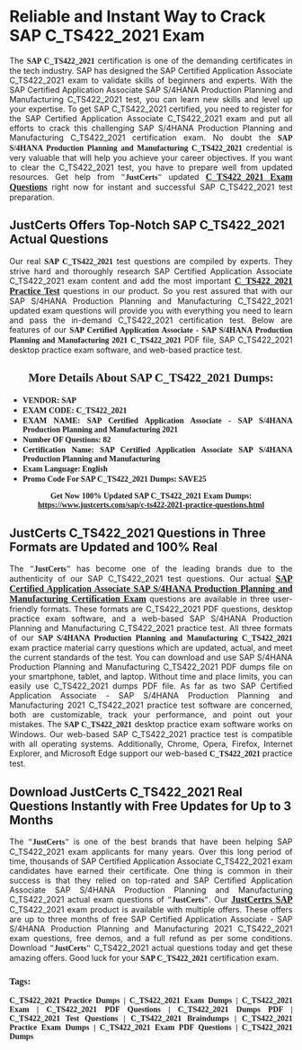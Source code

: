 <h1><strong>Reliable and Instant Way to Crack SAP C_TS422_2021 Exam</strong></h1>

<p style="text-align: justify;">The <span style="font-family:Georgia,serif;"><strong>SAP C_TS422_2021</strong></span> certification is one of the demanding certificates in the tech industry. SAP has designed the SAP Certified Application Associate C_TS422_2021 exam to validate skills of beginners and experts. With the SAP Certified Application Associate SAP S/4HANA Production Planning and Manufacturing C_TS422_2021 test, you can learn new skills and level up your expertise. To get SAP C_TS422_2021 certified, you need to register for the SAP Certified Application Associate C_TS422_2021 exam and put all efforts to crack this challenging SAP S/4HANA Production Planning and Manufacturing C_TS422_2021 certification exam. No doubt the <span style="font-family:Georgia,serif;"><strong>SAP S/4HANA Production Planning and Manufacturing C_TS422_2021</strong></span> credential is very valuable that will help you achieve your career objectives. If you want to clear the C_TS422_2021 test, you have to prepare well from updated resources. Get help from <span style="font-size:14px;"><span style="font-family:Georgia,serif;"><strong>"JustCerts"</strong></span></span> updated <a href="https://www.justcerts.com/sap/c-ts422-2021-practice-questions.html"><span style="font-size:16px;"><span style="font-family:Georgia,serif;"><strong>C_TS422_2021 Exam Questions</strong></span></span></a> right now for instant and successful SAP C_TS422_2021 test preparation.</p>

<h2><strong>JustCerts Offers Top-Notch SAP C_TS422_2021 Actual Questions </strong></h2>

<p style="text-align: justify;">Our real <span style="font-family:Georgia,serif;"><strong>SAP C_TS422_2021</strong></span> test questions are compiled by experts. They strive hard and thoroughly research SAP Certified Application Associate C_TS422_2021 exam content and add the most important <a href="https://www.justcerts.com/sap/c-ts422-2021-practice-questions.html"><span style="font-size:16px;"><span style="font-family:Georgia,serif;"><strong>C_TS422_2021 Practice Test</strong></span></span></a> questions in our product. So you rest assured that with our SAP S/4HANA Production Planning and Manufacturing C_TS422_2021 updated exam questions will provide you with everything you need to learn and pass the in-demand C_TS422_2021 certification test. Below are features of our <span style="font-family:Georgia,serif;"><strong>SAP Certified Application Associate - SAP S/4HANA Production Planning and Manufacturing 2021 C_TS422_2021</strong></span> PDF file, SAP C_TS422_2021 desktop practice exam software, and web-based practice test.</p>

<h2 style="text-align: center;"><strong><span style="font-family:Georgia,serif;">More Details About SAP C_TS422_2021 Dumps:</span></strong></h2>

<ul>
	<li style="text-align: justify;"><span style="font-size:14px;"><span style="font-family:Georgia,serif;"><strong>VENDOR: SAP</strong></span></span></li>
	<li style="text-align: justify;"><span style="font-size:14px;"><span style="font-family:Georgia,serif;"><strong>EXAM CODE: C_TS422_2021</strong></span></span></li>
	<li style="text-align: justify;"><span style="font-size:14px;"><span style="font-family:Georgia,serif;"><strong>EXAM NAME: SAP Certified Application Associate - SAP S/4HANA Production Planning and Manufacturing 2021</strong></span></span></li>
	<li style="text-align: justify;"><span style="font-size:14px;"><span style="font-family:Georgia,serif;"><strong>Number OF Questions: 82</strong></span></span></li>
	<li style="text-align: justify;"><span style="font-size:14px;"><span style="font-family:Georgia,serif;"><strong>Certification Name: SAP Certified Application Associate SAP S/4HANA Production Planning and Manufacturing</strong></span></span></li>
	<li style="text-align: justify;"><span style="font-size:14px;"><span style="font-family:Georgia,serif;"><strong>Exam Language: English</strong></span></span></li>
	<li style="text-align: justify;"><span style="font-size:14px;"><span style="font-family:Georgia,serif;"><strong>Promo Code For SAP C_TS422_2021 Dumps: SAVE25</strong></span></span></li>
</ul>

<p style="text-align: center;"><strong><span style="font-family:Georgia,serif;"><span style="font-size:14px;">Get Now 100% Updated SAP C_TS422_2021 Exam Dumps:</span> <a href="https://www.justcerts.com/sap/c-ts422-2021-practice-questions.html">https://www.justcerts.com/sap/c-ts422-2021-practice-questions.html</a></span></strong></p>

<h2><strong>JustCerts C_TS422_2021 Questions in Three Formats are Updated and 100% Real</strong></h2>

<p style="text-align: justify;">The <span style="font-size:14px;"><span style="font-family:Georgia,serif;"><strong>"JustCerts"</strong></span></span> has become one of the leading brands due to the authenticity of our SAP C_TS422_2021 test questions. Our actual <a href="https://www.justcerts.com/sap/sap-certified-application-associate-certification-exams.html"><span style="font-size:16px;"><span style="font-family:Georgia,serif;"><strong>SAP Certified Application Associate SAP S/4HANA Production Planning and Manufacturing Certification Exam</strong></span></span></a> questions are available in three user-friendly formats. These formats are C_TS422_2021 PDF questions, desktop practice exam software, and a web-based SAP S/4HANA Production Planning and Manufacturing C_TS422_2021 practice test. All three formats of our <strong><span style="font-family:Georgia,serif;">SAP S/4HANA Production Planning and Manufacturing C_TS422_2021</span></strong> exam practice material carry questions which are updated, actual, and meet the current standards of the test. You can download and use SAP S/4HANA Production Planning and Manufacturing C_TS422_2021 PDF dumps file on your smartphone, tablet, and laptop. Without time and place limits, you can easily use C_TS422_2021 dumps PDF file. As far as two SAP Certified Application Associate - SAP S/4HANA Production Planning and Manufacturing 2021 C_TS422_2021 practice test software are concerned, both are customizable, track your performance, and point out your mistakes. The <span style="font-family:Georgia,serif;"><strong>SAP C_TS422_2021</strong></span> desktop practice exam software works on Windows. Our web-based SAP C_TS422_2021 practice test is compatible with all operating systems. Additionally, Chrome, Opera, Firefox, Internet Explorer, and Microsoft Edge support our web-based <span style="font-family:Georgia,serif;"><strong>C_TS422_2021 </strong></span> practice test.</p>

<h2><strong>Download JustCerts C_TS422_2021 Real Questions Instantly with Free Updates for Up to 3 Months</strong></h2>

<p style="text-align: justify;">The <span style="font-family:Georgia,serif;"><span style="font-size:14px;"><strong>"JustCerts"</strong></span></span> is one of the best brands that have been helping SAP C_TS422_2021 exam applicants for many years. Over this long period of time, thousands of SAP Certified Application Associate C_TS422_2021 exam candidates have earned their certificate. One thing is common in their success is that they relied on top-rated and SAP Certified Application Associate SAP S/4HANA Production Planning and Manufacturing C_TS422_2021 actual exam questions of <span style="font-family:Georgia,serif;"><span style="font-size:14px;"><strong>"JustCerts"</strong></span></span>. Our <a href="https://www.justcerts.com/sap-certification-exams.html"><span style="font-size:16px;"><span style="font-family:Georgia,serif;"><strong>JustCertrs SAP</strong></span></span></a> C_TS422_2021 exam product is available with multiple offers. These offers are up to three months of free SAP Certified Application Associate - SAP S/4HANA Production Planning and Manufacturing 2021 C_TS422_2021 exam questions, free demos, and a full refund as per some conditions. Download <span style="font-family:Georgia,serif;"><span style="font-size:14px;"><strong>"JustCerts"</strong></span></span> C_TS422_2021 actual questions today and get these amazing offers. Good luck for your <span style="font-family:Georgia,serif;"><strong>SAP C_TS422_2021</strong></span> certification exam.</p>

<h3 style="text-align: justify;"><span style="font-family:Georgia,serif;"><strong>Tags:</strong></span></h3>

<p style="text-align: justify;"><span style="font-family:Georgia,serif;"><strong>C_TS422_2021 Practice Dumps | C_TS422_2021 Exam Dumps | C_TS422_2021 Exam | C_TS422_2021 PDF Questions | C_TS422_2021 Dumps PDF | C_TS422_2021 Test Questions | C_TS422_2021 Braindumps | C_TS422_2021 Practice Exam Dumps | C_TS422_2021 Exam PDF Questions | C_TS422_2021 Dumps</strong></span></p>
